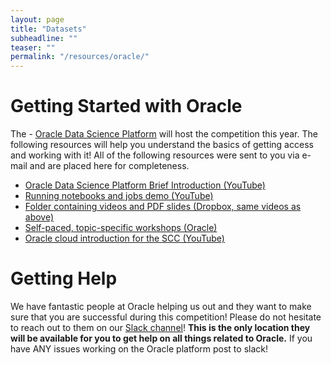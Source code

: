 ```yaml
---
layout: page
title: "Datasets"
subheadline: "" 
teaser: ""
permalink: "/resources/oracle/"
---
```


# Getting Started with Oracle
The - <a href="https://www.oracle.com/data-science/">Oracle Data Science Platform</a> will host the competition this year. The following resources will help you understand the basics of getting access and working with it! All of the following resources were sent to you via e-mail and are placed here for completeness. 

- <a href="https://youtu.be/5pXUmiajOmE">Oracle Data Science Platform Brief Introduction (YouTube) </a>
- <a href="https://youtu.be/jLBT0G7jJcY">Running notebooks and jobs demo (YouTube) </a>
- <a href="https://www.dropbox.com/sh/begmw2747r8cudy/AACAf6cfQ8ww15SbS15whMK0a?dl=0">Folder containing videos and PDF slides (Dropbox, same videos as above) </a>
- <a href="https://apexapps.oracle.com/pls/apex/dbpm/r/livelabs/livelabs-workshop-cards?c=y&p100_product=50:70">Self-paced, topic-specific workshops (Oracle) </a>
- <a href="https://www.youtube.com/watch?v=PUMYcaZong8">Oracle cloud introduction for the SCC (YouTube) </a>


# Getting Help
We have fantastic people at Oracle helping us out and they want to make sure that you are successful during this competition! Please do not hesitate to reach out to them on our <a href="http://sc21studentssc.slack.com/">Slack channel</a>! <b>This is the only location they will be available for you to get help on all things related to Oracle.</b> If you have ANY issues working on the Oracle platform post to slack!
